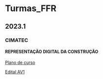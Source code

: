 # Turmas_FFR

## 2023.1

### CIMATEC

#### REPRESENTAÇÃO DIGITAL DA CONSTRUÇÃO

[Plano de curso](./2023.1/CIMATEC/Represetacao_digital_da_construcao/plano_rdc.md)

[Edital AV1](./2023.1/CIMATEC/Represetacao_digital_da_construcao/av1_edital.md)


